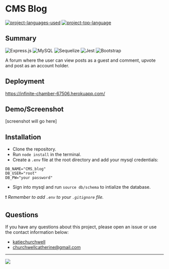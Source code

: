 # CMS Blog
  [![project-languages-used](https://img.shields.io/github/languages/count/katiechurchwell/CMS-blog?color=important)](https://github.com/katiechurchwell/CMS-blog)
  [![project-top-language](https://img.shields.io/github/languages/top/katiechurchwell/CMS-blog?color=blueviolet)](https://github.com/katiechurchwell/CMS-blog)


## Summary
![Express.js](https://img.shields.io/badge/express.js-%23404d59.svg?style=flat&logo=express&logoColor=%2361DAFB)
![MySQL](https://img.shields.io/badge/mysql-%2300f.svg?style=flat&logo=mysql&logoColor=white)
![Sequelize](https://img.shields.io/badge/Sequelize-52B0E7?style=flat&logo=Sequelize&logoColor=white)
![Jest](https://img.shields.io/badge/-jest-%23C21325?style=flat&logo=jest&logoColor=white)
![Bootstrap](https://img.shields.io/badge/bootstrap-%23563D7C.svg?style=f&logo=bootstrap&logoColor=white)

A forum where the user can view posts as a guest and comment, upvote and post as an account holder.

## Deployment
https://infinite-chamber-67506.herokuapp.com/ 

## Demo/Screenshot
[screenshot will go here]

## Installation
- Clone the repository.
- Run `node install` in the terminal.
- Create a `.env` file at the root directory and add your mysql credentials:
```
DB_NAME="CMS_blog"
DB_USER="root"
DB_PW="your password"
```
- Sign into mysql and run `source db/schema` to intialize the database.

:heavy_exclamation_mark: *Remember to add `.env` to your `.gitignore` file.*

## Questions
  If you have any questions about this project, please open an issue or use the contact information below:
  * [katiechurchwell](https://www.github.com/katiechurchwell)
  * [churchwellcatherine@gmail.com](mailto:churchwellcatherine@gmail.com)


---
  ![](https://img.shields.io/badge/license-MIT-blue)